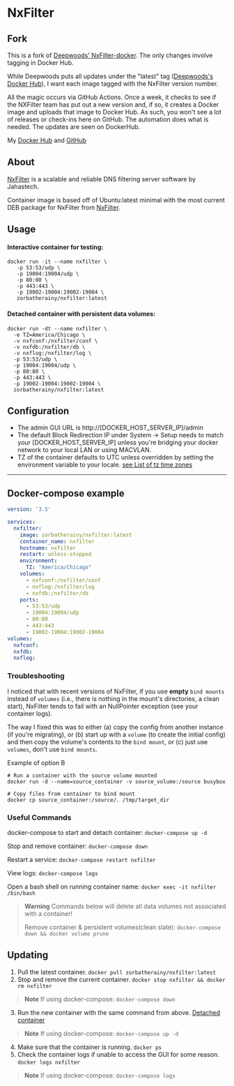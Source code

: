 # NxFilter #

## Fork ##
This is a fork of [Deepwoods' NxFilter-docker](https://github.com/DeepWoods/nxfilter-docker).
The only changes involve tagging in Docker Hub.  

While Deepwoods puts all updates under the "latest" tag ([Deepwoods's Docker Hub](https://hub.docker.com/r/deepwoods/nxfilter)), I want each image tagged with the NxFilter version number.

All the magic occurs via GitHub Actions.  Once a week, it checks to see if the NXFilter team has put out a new version and, if so, it creates a Docker image and uploads that image to Docker Hub.  As such, you won't see a lot of releases or check-ins here on GitHub.  The automation does what is needed.  The updates are seen on DockerHub.



My [Docker Hub](https://hub.docker.com/r/zorbatherainy/nxfilter) and [GitHub](https://github.com/zorbaTheRainy/nxfilter-docker)


## About ##
[NxFilter](http://nxfilter.org/p3/) is a scalable and reliable DNS filtering server software by Jahastech.

Container image is based off of Ubuntu:latest minimal with the most current DEB package for NxFilter from [NxFilter](https://nxfilter.org/p3/download/).


## Usage ##

#### Interactive container for testing: ####

```
docker run -it --name nxfilter \
   -p 53:53/udp \
   -p 19004:19004/udp \
   -p 80:80 \
   -p 443:443 \
   -p 19002-19004:19002-19004 \
   zorbatherainy/nxfilter:latest
```

#### Detached container with persistent data volumes: ####

```
docker run -dt --name nxfilter \
  -e TZ=America/Chicago \
  -v nxfconf:/nxfilter/conf \
  -v nxfdb:/nxfilter/db \
  -v nxflog:/nxfilter/log \
  -p 53:53/udp \
  -p 19004:19004/udp \
  -p 80:80 \
  -p 443:443 \
  -p 19002-19004:19002-19004 \
  zorbatherainy/nxfilter:latest
```


## Configuration
* The admin GUI URL is http://[DOCKER_HOST_SERVER_IP]/admin
* The default Block Redirection IP under System -> Setup needs to match your [DOCKER_HOST_SERVER_IP] unless you're bridging your docker network to your local LAN or using MACVLAN.  
* TZ of the container defaults to UTC unless overridden by setting the environment variable to your locale.  [see List of tz time zones](https://en.wikipedia.org/wiki/List_of_tz_database_time_zones)


---
## Docker-compose example ##

```yaml
version: '3.5'

services:
  nxfilter:
    image: zorbatherainy/nxfilter:latest
    container_name: nxfilter
    hostname: nxfilter
    restart: unless-stopped
    environment:
      TZ: "America/Chicago"
    volumes:
      - nxfconf:/nxfilter/conf
      - nxflog:/nxfilter/log
      - nxfdb:/nxfilter/db
    ports:
      - 53:53/udp
      - 19004:19004/udp
      - 80:80
      - 443:443
      - 19002-19004:19002-19004
volumes:
  nxfconf:
  nxfdb:
  nxflog:
```

### Troubleshooting ###
I noticed that with recent versions of NxFilter, if you use **empty** `bind mounts` instead of `volumes` (i.e., there is nothing in the mount's directories, a clean start), NxFilter tends to fail with an NullPointer exception (see your container logs).

The way I fixed this was to either (a) copy the config from another instance (if you're migrating), or (b) start up with a `volume` (to create the initial config) and then copy the volume's contents to the `bind mount`, or (c) just use `volumes`, don't use `bind mounts`.

Example of option B
   ```
   # Run a container with the source volume mounted
   docker run -d --name=source_container -v source_volume:/source busybox
   
   # Copy files from container to bind mount
   docker cp source_container:/source/. /tmp/target_dir
   ```

### Useful Commands ###
docker-compose to start and detach container: `docker-compose up -d`

Stop and remove container: `docker-compose down`

Restart a service: `docker-compose restart nxfilter`

View logs: `docker-compose logs`

Open a bash shell on running container name: `docker exec -it nxfilter /bin/bash`

> **Warning**
> Commands below will delete all data volumes not associated with a container!
> 
> Remove container & persistent volumes(clean slate): `docker-compose down && docker volume prune`

## Updating ##
1. Pull the latest container.  `docker pull zorbatherainy/nxfilter:latest`
2. Stop and remove the current container.  `docker stop nxfilter && docker rm nxfilter`
> **Note** If using docker-compose:  `docker-compose down`
3. Run the new container with the same command from above.  [Detached container](#detached-container-with-persistent-data-volumes)
> **Note** If using docker-compose:  `docker-compose up -d`
4. Make sure that the container is running.  `docker ps`
5. Check the container logs if unable to access the GUI for some reason.  `docker logs nxfilter`
> **Note** If using docker-compose:  `docker-compose logs`
